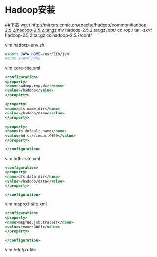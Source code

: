 # Hadoop安装
##下载
wget http://mirrors.cnnic.cn/apache/hadoop/common/hadoop-2.5.2/hadoop-2.5.2.tar.gz
mv hadoop-2.5.2.tar.gz /opt/
cd /opt/
tar -zxvf hadoop-2.5.2.tar.gz
cd hadoop-2.5.2/conf/

vim hadoop-env.sh
```bash
export JAVA_HOME=/usr/lib/jvm
#echo $JAVA_HOME
```
vim core-site.xml
```xml
<configuration>
<property>
<name>hadoop.tmp.dir</name>
<value>/hadoop</value>
</property>

<property>
<name>dfs.name.dir</name>
<value>/hadoop/name</value>
</property>

<property>
<name>fs.default.name</name>
<value>hdfs://imooc:9000</value>
</property>

</configuration>
```
vim hdfs-site.xml
```xml
<configuration>
<property>
<name>dfs.data.dir</name>
<value>/hadoop/data</value>
</property>

</configuration>
```
vim mapred-site.xml
```xml
<configuration>
<property>
<name>mapred.job.tracker</name>
<value>imooc:9001</value>
</property>

</configuration>
```
vim /etc/profile
